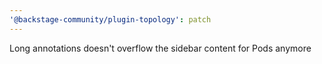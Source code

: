 ```yaml
---
'@backstage-community/plugin-topology': patch
---
```


Long annotations doesn't overflow the sidebar content for Pods anymore
